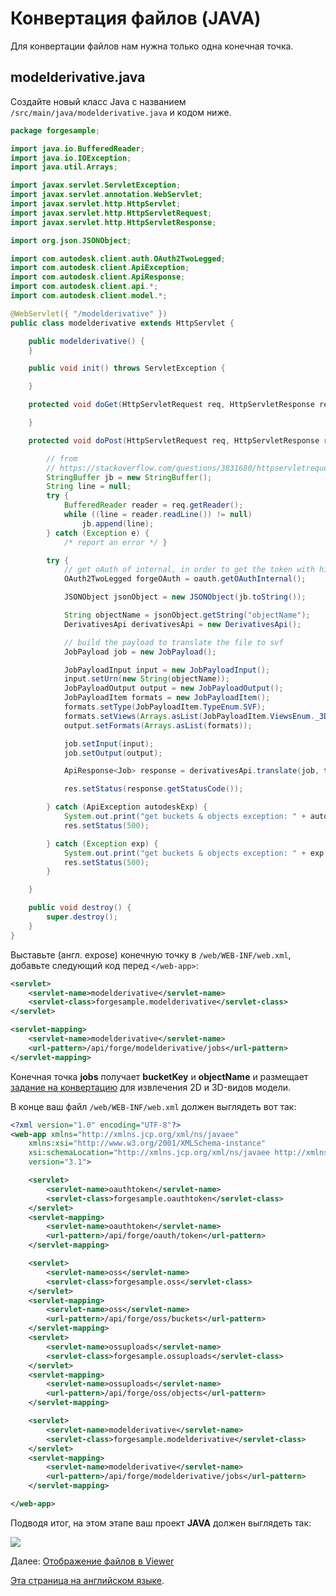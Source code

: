 # Конвертация файлов (JAVA)

Для конвертации файлов нам нужна только одна конечная точка.

## modelderivative.java

Создайте новый класс Java с названием `/src/main/java/modelderivative.java` и кодом ниже. 

```java
package forgesample;

import java.io.BufferedReader;
import java.io.IOException;
import java.util.Arrays;

import javax.servlet.ServletException;
import javax.servlet.annotation.WebServlet;
import javax.servlet.http.HttpServlet;
import javax.servlet.http.HttpServletRequest;
import javax.servlet.http.HttpServletResponse;

import org.json.JSONObject;

import com.autodesk.client.auth.OAuth2TwoLegged; 
import com.autodesk.client.ApiException;
import com.autodesk.client.ApiResponse;
import com.autodesk.client.api.*;
import com.autodesk.client.model.*;

@WebServlet({ "/modelderivative" })
public class modelderivative extends HttpServlet {

	public modelderivative() {
	}

	public void init() throws ServletException {

	}

	protected void doGet(HttpServletRequest req, HttpServletResponse resp) throws ServletException, IOException {

	}

	protected void doPost(HttpServletRequest req, HttpServletResponse res) throws ServletException, IOException {

		// from
		// https://stackoverflow.com/questions/3831680/httpservletrequest-get-json-post-data/3831791
		StringBuffer jb = new StringBuffer();
		String line = null;
		try {
			BufferedReader reader = req.getReader();
			while ((line = reader.readLine()) != null)
				jb.append(line);
		} catch (Exception e) {
			/* report an error */ }

		try {
			// get oAuth of internal, in order to get the token with higher permissions
			OAuth2TwoLegged forgeOAuth = oauth.getOAuthInternal();

			JSONObject jsonObject = new JSONObject(jb.toString());

			String objectName = jsonObject.getString("objectName");
			DerivativesApi derivativesApi = new DerivativesApi();

			// build the payload to translate the file to svf
			JobPayload job = new JobPayload();

			JobPayloadInput input = new JobPayloadInput();
			input.setUrn(new String(objectName));
			JobPayloadOutput output = new JobPayloadOutput();
			JobPayloadItem formats = new JobPayloadItem();
			formats.setType(JobPayloadItem.TypeEnum.SVF);
			formats.setViews(Arrays.asList(JobPayloadItem.ViewsEnum._3D));
			output.setFormats(Arrays.asList(formats));

			job.setInput(input);
			job.setOutput(output);

			ApiResponse<Job> response = derivativesApi.translate(job, true, forgeOAuth, forgeOAuth.getCredentials());

			res.setStatus(response.getStatusCode());

		} catch (ApiException autodeskExp) {
			System.out.print("get buckets & objects exception: " + autodeskExp.toString());
			res.setStatus(500);

		} catch (Exception exp) {
			System.out.print("get buckets & objects exception: " + exp.toString());
			res.setStatus(500);
		}

	}

	public void destroy() {
		super.destroy();
	}
}
```

Выставьте (англ. expose) конечную точку в `/web/WEB-INF/web.xml`, добавьте следующий код перед `</web-app>`:

```xml
<servlet>
    <servlet-name>modelderivative</servlet-name>
    <servlet-class>forgesample.modelderivative</servlet-class>
</servlet>

<servlet-mapping>
    <servlet-name>modelderivative</servlet-name>
    <url-pattern>/api/forge/modelderivative/jobs</url-pattern>
</servlet-mapping>
```

Конечная точка **jobs** получает **bucketKey** и **objectName** и размещает [задание на конвертацию](https://forge.autodesk.com/en/docs/model-derivative/v2/reference/http/job-POST/) для извлечения 2D и 3D-видов модели.

В конце ваш файл `/web/WEB-INF/web.xml` должен выглядеть вот так:

```xml
<?xml version="1.0" encoding="UTF-8"?>
<web-app xmlns="http://xmlns.jcp.org/xml/ns/javaee"
	xmlns:xsi="http://www.w3.org/2001/XMLSchema-instance"
	xsi:schemaLocation="http://xmlns.jcp.org/xml/ns/javaee http://xmlns.jcp.org/xml/ns/javaee/web-app_3_1.xsd"
	version="3.1">

	<servlet>
		<servlet-name>oauthtoken</servlet-name>
		<servlet-class>forgesample.oauthtoken</servlet-class>
	</servlet>
	<servlet-mapping>
		<servlet-name>oauthtoken</servlet-name>
		<url-pattern>/api/forge/oauth/token</url-pattern>
	</servlet-mapping>

	<servlet>
		<servlet-name>oss</servlet-name>
		<servlet-class>forgesample.oss</servlet-class>
	</servlet>
	<servlet-mapping>
		<servlet-name>oss</servlet-name>
		<url-pattern>/api/forge/oss/buckets</url-pattern>
	</servlet-mapping>
	<servlet>
		<servlet-name>ossuploads</servlet-name>
		<servlet-class>forgesample.ossuploads</servlet-class>
	</servlet>
	<servlet-mapping>
		<servlet-name>ossuploads</servlet-name>
		<url-pattern>/api/forge/oss/objects</url-pattern>
	</servlet-mapping>

	<servlet>
		<servlet-name>modelderivative</servlet-name>
		<servlet-class>forgesample.modelderivative</servlet-class>
	</servlet>
	<servlet-mapping>
		<servlet-name>modelderivative</servlet-name>
		<url-pattern>/api/forge/modelderivative/jobs</url-pattern>
	</servlet-mapping>

</web-app>
```

Подводя итог, на этом этапе ваш проект **JAVA** должен выглядеть так:

![](_media/java/Eclipse_server_side.png)

Далее: [Отображение файлов в Viewer](viewer/2legged/)

[Эта страница на английском языке](https://learnforgeru.netlify.app/#/modelderivative/translate/java).
